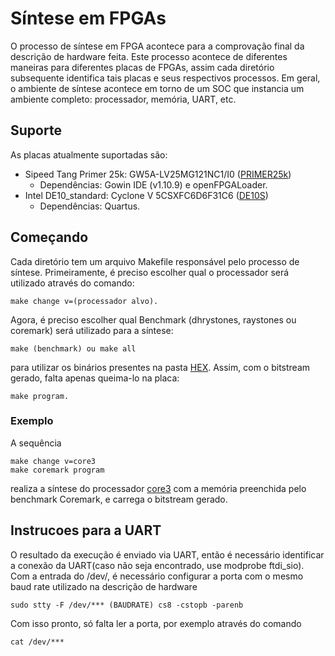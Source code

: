 # Síntese em FPGAs

O processo de síntese em FPGA acontece para a comprovação final da descrição de hardware feita. Este processo acontece de diferentes maneiras para diferentes placas de FPGAs, assim cada diretório subsequente identifica tais placas e seus respectivos processos. Em geral, o ambiente de síntese acontece em torno de um SOC que instancia um ambiente completo: processador, memória, UART, etc.

## Suporte

As placas atualmente suportadas são:

- Sipeed Tang Primer 25k: GW5A-LV25MG121NC1/I0 ([PRIMER25k](PRIMER25k))
	- Dependências: Gowin IDE (v1.10.9) e openFPGALoader.
- Intel DE10\_standard: Cyclone V 5CSXFC6D6F31C6 ([DE10S](DE10S))
	- Dependências: Quartus.

## Começando

Cada diretório tem um arquivo Makefile responsável pelo processo de síntese. Primeiramente, é preciso escolher qual o processador será utilizado através do comando:
	
	make change v=(processador alvo).

Agora, é preciso escolher qual Benchmark (dhrystones, raystones ou coremark) será utilizado para a síntese:

	make (benchmark) ou make all

para utilizar os binários presentes na pasta [HEX](../SIM/HEX). Assim, com o bitstream gerado, falta apenas queima-lo na placa:

	make program.

### Exemplo

A sequência

	make change v=core3 
	make coremark program

realiza a síntese do processador [core3](../SIM/CORE/core3.v) com a memória preenchida pelo benchmark Coremark, e carrega o bitstream gerado.

## Instrucoes para a UART

O resultado da execução é enviado via UART, então é necessário identificar a conexão da UART(caso não seja encontrado, use modprobe ftdi\_sio). Com a entrada do /dev/, é necessário configurar a porta com o mesmo baud rate utilizado na descrição de hardware

	sudo stty -F /dev/*** (BAUDRATE) cs8 -cstopb -parenb

Com isso pronto, só falta ler a porta, por exemplo através do comando
	
	cat /dev/***
